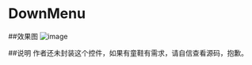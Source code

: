 # DownMenu

##效果图
![image](https://github.com/chengcnaplex/DownMenu/blob/master/gifdir/DownMenu.gif)

##说明
作者还未封装这个控件，如果有童鞋有需求，请自信查看源码，抱歉。
    
